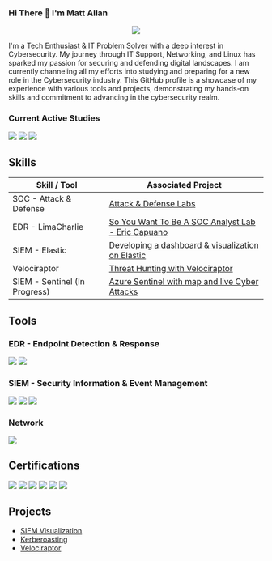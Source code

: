 ### Hi There 👋 I'm Matt Allan

<p align="center">
  <a href="https://www.linkedin.com/in/matthewallan101/" alt="LinkedIn"><img src="https://img.shields.io/badge/linkedin-%230077B5.svg?style=for-the-badge&logo=linkedin&logoColor=white"></a>
</p>

I'm a Tech Enthusiast & IT Problem Solver with a deep interest in Cybersecurity. My journey through IT Support, Networking, and Linux has sparked my passion for securing and defending digital landscapes. I am currently channeling all my efforts into studying and preparing for a new role in the Cybersecurity industry. This GitHub profile is a showcase of my experience with various tools and projects, demonstrating my hands-on skills and commitment to advancing in the cybersecurity realm.

### Current Active Studies
<div>
    <img src="https://img.shields.io/badge/-CompTIA%20Security%2B-4B275F?style=for-the-badge&logo=CompTIA&logoColor=white" />
    <img src="https://img.shields.io/badge/-Microsoft%20SC--200-4B275F?style=for-the-badge&logo=Microsoft&logoColor=white" />
    <img src="https://img.shields.io/badge/-HackTheBox%20CDSA-4B275F?style=for-the-badge&logo=Hack%20The%20Box&logoColor=white" />
</div>

## Skills

| Skill / Tool                                        | Associated Project                                                     |
|-----------------------------------------------|------------------------------------------------------------------------------|
| SOC - Attack & Defense | <a href="https://github.com/Matt4llan/Attack-Defense">Attack & Defense Labs</a>|
| EDR - LimaCharlie | <a href="https://github.com/Matt4llan/SYWTBASA-Lab">So You Want To Be A SOC Analyst Lab - Eric Capuano</a>|
| SIEM - Elastic | <a href="https://github.com/Matt4llan/Elastic-SIEM">Developing a dashboard & visualization on Elastic</a>|
| Velociraptor | <a href="https://github.com/Matt4llan/Threat-Hunting-with-Velociraptor">Threat Hunting with Velociraptor</a>|
| SIEM - Sentinel (In Progress) | <a href="https://github.com/Matt4llan/SIEM-Azure-Sentinel">Azure Sentinel with map and live Cyber Attacks</a>|

## Tools

### EDR - Endpoint Detection & Response
<div>
    <img src="https://img.shields.io/badge/-Velociraptor-4B275F?&style=for-the-badge&logo=Velociraptor&logoColor=white" />
    <img src="https://img.shields.io/badge/-LimaCharlie-000000?&style=for-the-badge&logo=limacharlie&logoColor=white" />
</div>

### SIEM - Security Information & Event Management
<div>
    <img src="https://img.shields.io/badge/-Splunk-000000?&style=for-the-badge&logo=Splunk&logoColor=white" />
    <img src="https://img.shields.io/badge/-Elastic-005571?&style=for-the-badge&logo=Elastic&logoColor=white" />
    <img src="https://img.shields.io/badge/-Azure%20Sentinel-0078D4?&style=for-the-badge&logo=Microsoft%20Azure&logoColor=white" />
</div>

### Network
<div>
    <img src="https://img.shields.io/badge/-Wireshark-1679A7?&style=for-the-badge&logo=Wireshark&logoColor=white" />
</div>

## Certifications
<div>
<img src="https://img.shields.io/badge/Google-Cybersecurity%20Professional-4285F4?style=for-the-badge&logo=google&logoColor=white" />
<img src="https://img.shields.io/badge/Amazon-AWS%20Technical%20Essentials-232F3E?style=for-the-badge&logo=amazon&logoColor=white" />
<img src="https://img.shields.io/badge/Cisco-CCENT%20ICND1%20-006BA4?style=for-the-badge&logo=cisco&logoColor=white" />
<img src="https://img.shields.io/badge/Ethical%20Hacking-Certified-32CD32?style=for-the-badge" />
<img src="https://img.shields.io/badge/Introduction%20To%20Ethical%20Hacking-Certified-32CD32?style=for-the-badge" />
<img src="https://img.shields.io/badge/Microsoft-Azure%20Foundations-0089D6?style=for-the-badge&logo=microsoftazure&logoColor=white" />
</div>

## Projects
- <a href="https://github.com/Matt4llan/Elastic-SIEM">SIEM Visualization</a>
- <a href="https://github.com/Matt4llan/HackTheBox-Kerberoasting">Kerberoasting</a>
- <a href="https://github.com/Matt4llan/Threat-Hunting-with-Velociraptor">Velociraptor</a>
